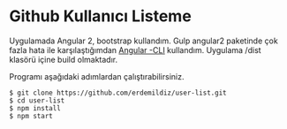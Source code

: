 # Github Kullanıcı Listeme

Uygulamada Angular 2, bootstrap kullandım. Gulp angular2 paketinde çok fazla hata ile karşılaştığımdan [Angular -CLI](https://github.com/angular/angular-cli) kullandım. Uygulama /dist klasörü içine build olmaktadır.

Programı aşağıdaki adımlardan çalıştırabilirsiniz.


```
$ git clone https://github.com/erdemildiz/user-list.git
$ cd user-list
$ npm install
$ npm start
```
